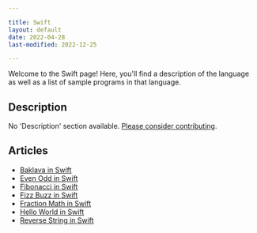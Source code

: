 ```yaml
---

title: Swift
layout: default
date: 2022-04-28
last-modified: 2022-12-25

---
```


Welcome to the Swift page! Here, you'll find a description of the language as well as a list of sample programs in that language.

## Description

No 'Description' section available. [Please consider contributing](https://github.com/TheRenegadeCoder/sample-programs-website).

## Articles

- [Baklava in Swift](https://sampleprograms.io/projects/baklava/swift)
- [Even Odd in Swift](https://sampleprograms.io/projects/even-odd/swift)
- [Fibonacci in Swift](https://sampleprograms.io/projects/fibonacci/swift)
- [Fizz Buzz in Swift](https://sampleprograms.io/projects/fizz-buzz/swift)
- [Fraction Math in Swift](https://sampleprograms.io/projects/fraction-math/swift)
- [Hello World in Swift](https://sampleprograms.io/projects/hello-world/swift)
- [Reverse String in Swift](https://sampleprograms.io/projects/reverse-string/swift)